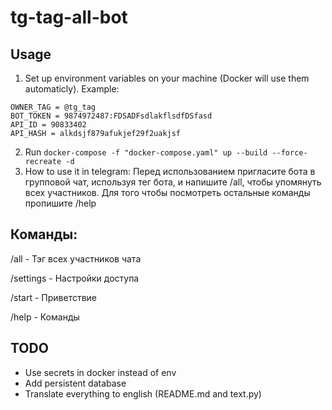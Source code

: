 # tg-tag-all-bot

## Usage
1. Set up environment variables on your machine (Docker will use them automaticly). Example:
```
OWNER_TAG = @tg_tag
BOT_TOKEN = 9874972487:FDSADFsdlakflsdfDSfasd
API_ID = 90833402
API_HASH = alkdsjf879afukjef29f2uakjsf
```
2. Run
```docker-compose -f "docker-compose.yaml" up --build --force-recreate -d```
3. How to use it in telegram:
Перед использованием пригласите бота в групповой чат, используя тег бота, и напишите /all, чтобы упомянуть всех участников. Для того чтобы посмотреть остальные команды пропишите /help

## Команды:

/all - Тэг всех участников чата

/settings - Настройки доступа

/start - Приветствие

/help - Команды

## TODO
-  Use secrets in docker instead of env
-  Add persistent database
-  Translate everything to english (README.md and text.py)
